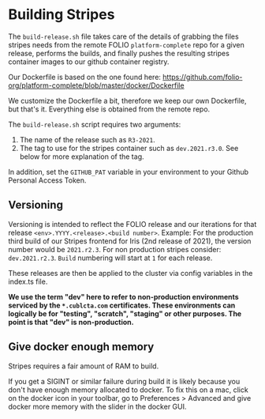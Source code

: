 # Building Stripes

The `build-release.sh` file takes care of the details of grabbing the files stripes needs from the remote FOLIO `platform-complete` repo for a given release, performs the builds, and finally pushes the resulting stripes container images to our github container registry.

Our Dockerfile is based on the one found here: https://github.com/folio-org/platform-complete/blob/master/docker/Dockerfile

We customize the Dockerfile a bit, therefore we keep our own Dockerfile, but that's it. Everything else is obtained from the remote repo.

The `build-release.sh` script requires two arguments:
1. The name of the release such as `R3-2021`.
2. The tag to use for the stripes container such as `dev.2021.r3.0`. See below for more
explanation of the tag.

In addition, set the `GITHUB_PAT` variable in your environment to your Github Personal Access Token.

## Versioning
Versioning is intended to reflect the FOLIO release and our iterations for that release  `<env>.YYYY.<release>.<build number>`. Example: For the production third build of our Stripes frontend for Iris (2nd release of 2021), the version number would be `2021.r2.3`. For non production stripes consider: `dev.2021.r2.3`. `Build` numbering will start at `1` for each release.

These releases are then be applied to the cluster via config variables in the index.ts file.

**We use the term "dev" here to refer to non-production environments serviced by the `*.cublcta.com` certificates. These environments can logically be for "testing", "scratch", "staging" or other purposes. The point is that "dev" is non-production.**

## Give docker enough memory
Stripes requires a fair amount of RAM to build.

If you get a SIGINT or similar failure during build it is likely because you don't have enough memory allocated to docker. To fix this on a mac, click on the docker icon in your toolbar, go to Preferences > Advanced and give docker more memory with the slider in the docker GUI.
